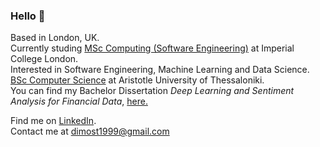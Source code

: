 ### Hello 👋


Based in London, UK. <br />
Currently studing <a href="https://www.imperial.ac.uk/study/pg/computing/software-engineering/">MSc Computing (Software Engineering)</a> at Imperial College London. <br />
Interested in Software Engineering, Machine Learning and Data Science. <br />
<a href="https://www.csd.auth.gr/en/">BSc Computer Science</a> at Aristotle University of Thessaloniki. <br />
You can find my Bachelor Dissertation <em>Deep Learning and Sentiment Analysis for Financial Data</em>, 
<a href="https://raw.githubusercontent.com/dimostht/dimostht/main/Thesis%20Tsormpatzoudis_Dimosthenis.pdf" target="_blank">here.</a>



Find me on <a href="https://www.linkedin.com/in/dimosthenis-tsormpatzoudis/" target="_blank">LinkedIn</a>. <br />
Contact me at dimost1999@gmail.com

<!--
**dimostht/dimostht** is a ✨ _special_ ✨ repository because its `README.md` (this file) appears on your GitHub profile.

Here are some ideas to get you started:

- 🔭 I’m currently working on ...
- 🌱 I’m currently learning ...
- 👯 I’m looking to collaborate on ...
- 🤔 I’m looking for help with ...
- 💬 Ask me about ...
- 📫 How to reach me: ...
- 😄 Pronouns: ...
- ⚡ Fun fact: ...
-->
